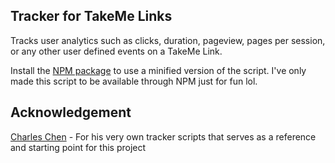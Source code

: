 ## Tracker for TakeMe Links

Tracks user analytics such as clicks, duration, pageview, pages per session, or any other user defined events on a TakeMe Link.

Install the [NPM package](https://www.npmjs.com/package/analytic-tracker) to use a minified version of the script. I've only made this script to be available through NPM just for fun lol.

## Acknowledgement

[Charles Chen](https://github.com/CharlieDigital) - For his very own tracker scripts that serves as a reference and starting point for this project
